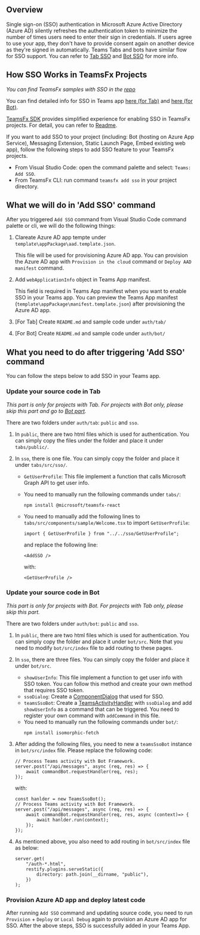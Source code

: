 ## Overview

Single sign-on (SSO) authentication in Microsoft Azure Active Directory (Azure AD) silently refreshes the authentication token to minimize the number of times users need to enter their sign in credentials. If users agree to use your app, they don't have to provide consent again on another device as they're signed in automatically. Teams Tabs and bots have similar flow for SSO support. You can refer to [Tab SSO](https://docs.microsoft.com/en-us/microsoftteams/platform/tabs/how-to/authentication/auth-aad-sso?tabs=dotnet) and [Bot SSO](https://docs.microsoft.com/en-us/microsoftteams/platform/bots/how-to/authentication/auth-aad-sso-bots) for more info.

## How SSO Works in TeamsFx Projects

*You can find TeamsFx samples with SSO in the [repo](https://github.com/OfficeDev/TeamsFx-Samples/tree/v2)*

You can find detailed info for SSO in Teams app [here (for Tab)](https://docs.microsoft.com/en-us/microsoftteams/platform/tabs/how-to/authentication/auth-aad-sso?tabs=dotnet) and [here (for Bot)](https://docs.microsoft.com/en-us/microsoftteams/platform/bots/how-to/authentication/auth-aad-sso-bots).

[TeamsFx SDK](https://www.npmjs.com/package/@microsoft/teamsfx) provides simplified experience for enabling SSO in TeamsFx projects. For detail, you can refer to [Readme](https://github.com/OfficeDev/TeamsFx/tree/dev/packages/sdk#user-identity).

If you want to add SSO to your project (including: Bot (hosting on Azure App Service), Messaging Extension, Static Launch Page, Embed existing web app), follow the following steps to add SSO feature to your TeamsFx projects.
- From Visual Studio Code: open the command palette and select: `Teams: Add SSO`.
- From TeamsFx CLI: run command `teamsfx add sso` in your project directory.

## What we will do in 'Add SSO' command

After you triggered `Add SSO` command from Visual Studio Code command palette or cli, we will do the following things:

1. Clareate Azure AD app tempte under `template\appPackage\aad.template.json`.

    This file will be used for provisioning Azure AD app. You can provision the Azure AD app with `Provision in the cloud` command or `Deploy AAD manifest` command.

1. Add `webApplicationInfo` object in Teams App manifest.

    This field is required in Teams App manifest when you want to enable SSO in your Teams app. You can preview the Teams App manifest (`template\appPackage\manifest.template.json`) after provisioning the Azure AD app.

1. [For Tab] Create `README.md` and sample code under `auth/tab/`

1. [For Bot] Create `README.md` and sample code under `auth/bot/`

## What you need to do after triggering 'Add SSO' command

You can follow the steps below to add SSO in your Teams app.

### Update your source code in Tab

*This part is only for projects with Tab. For projects with Bot only, please skip this part and go to [Bot part](#update-your-source-code-in-bot).*

There are two folders under `auth/tab`: `public` and `sso`.

1. In `public`, there are two html files which is used for authentication. You can simply copy the files under the folder and place it under `tabs/public/`.

1. In `sso`, there is one file. You can simply copy the folder and place it under `tabs/src/sso/`.
    - `GetUserProfile`: This file implement a function that calls Microsoft Graph API to get user info.
    - You need to manually run the following commands under `tabs/`:
        ```
        npm install @microsoft/teamsfx-react
        ```
    - You need to manually add the following lines to `tabs/src/components/sample/Welcome.tsx` to import `GetUserProfile`:

        ```
        import { GetUserProfile } from "../../sso/GetUserProfile";
        ```
        and replace the following line:
        ```
        <AddSSO />
        ```
        with:
        ```
        <GetUserProfile />
        ```

### Update your source code in Bot

*This part is only for projects with Bot. For projects with Tab only, please skip this part.*

There are two folders under `auth/bot`: `public` and `sso`.

1. In `public`, there are two html files which is used for authentication. You can simply copy the folder and place it under `bot/src`. Note that you need to modify `bot/src/index` file to add routing to these pages.

1. In `sso`, there are three files. You can simply copy the folder and place it under `bot/src`.
    - `showUserInfo`: This file implement a function to get user info with SSO token. You can follow this method and create your own method that requires SSO token.
    - `ssoDialog`: Create a [ComponentDialog](https://docs.microsoft.com/en-us/javascript/api/botbuilder-dialogs/componentdialog?view=botbuilder-ts-latest) that used for SSO.
    - `teamsSsoBot`: Create a [TeamsActivityHandler](https://docs.microsoft.com/en-us/dotnet/api/microsoft.bot.builder.teams.teamsactivityhandler?view=botbuilder-dotnet-stable) with `ssoDialog` and add `showUserInfo` as a command that can be triggered. You need to register your own command with `addCommand` in this file.
     - You need to manually run the following commands under `bot/`:
        ```
        npm install isomorphic-fetch
        ```

1. After adding the following files, you need to new a `teamsSsoBot` instance in `bot/src/index` file. Please replace the following code:
    ```
    // Process Teams activity with Bot Framework.
    server.post("/api/messages", async (req, res) => {
        await commandBot.requestHandler(req, res);
    });
    ```

    with:

    ```
    const hanlder = new TeamsSsoBot();
    // Process Teams activity with Bot Framework.
    server.post("/api/messages", async (req, res) => {
        await commandBot.requestHandler(req, res, async (context)=> {
            await hanlder.run(context);
        });
    });
    ```

1. As mentioned above, you also need to add routing in `bot/src/index` file as below:

    ```
    server.get(
        "/auth-*.html",
        restify.plugins.serveStatic({
            directory: path.join(__dirname, "public"),
        })
    );
    ```

### Provision Azure AD app and deploy latest code

After running `Add SSO` command and updating source code, you need to run `Provision` + `Deploy` or `Local Debug` again to provision an Azure AD app for SSO. After the above steps, SSO is successfully added in your Teams App.